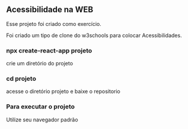 ## Acessibilidade na WEB
  Esse projeto foi criado como exercício. 
  
  Foi criado um tipo de clone do w3schools para colocar Acessibilidades.
  
  
### npx create-react-app projeto
crie um diretório do projeto

### cd projeto
acesse o diretório projeto e baixe o repositorio 


### Para executar o projeto
Utilize seu navegador padrão





